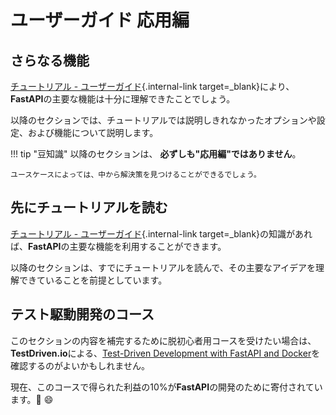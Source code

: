 # ユーザーガイド 応用編

## さらなる機能

[チュートリアル - ユーザーガイド](../tutorial/){.internal-link target=_blank}により、**FastAPI**の主要な機能は十分に理解できたことでしょう。

以降のセクションでは、チュートリアルでは説明しきれなかったオプションや設定、および機能について説明します。

!!! tip "豆知識"
    以降のセクションは、 **必ずしも"応用編"ではありません**。

    ユースケースによっては、中から解決策を見つけることができるでしょう。

## 先にチュートリアルを読む

[チュートリアル - ユーザーガイド](../tutorial/){.internal-link target=_blank}の知識があれば、**FastAPI**の主要な機能を利用することができます。

以降のセクションは、すでにチュートリアルを読んで、その主要なアイデアを理解できていることを前提としています。

## テスト駆動開発のコース

このセクションの内容を補完するために脱初心者用コースを受けたい場合は、**TestDriven.io**による、<a href="https://testdriven.io/courses/tdd-fastapi/" class="external-link" target="_blank">Test-Driven Development with FastAPI and Docker</a>を確認するのがよいかもしれません。

現在、このコースで得られた利益の10%が**FastAPI**の開発のために寄付されています。🎉 😄
